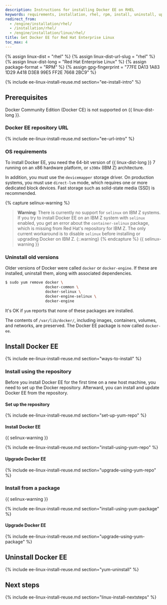 ```yaml
---
description: Instructions for installing Docker EE on RHEL
keywords: requirements, installation, rhel, rpm, install, uninstall, upgrade, update
redirect_from:
  - /engine/installation/rhel/
  - /installation/rhel/
  - /engine/installation/linux/rhel/
title: Get Docker EE for Red Hat Enterprise Linux
toc_max: 4
---
```

{% assign linux-dist = "rhel" %} {% assign linux-dist-url-slug = "rhel" %} {% assign linux-dist-long = "Red Hat Enterprise Linux" %} {% assign package-format = "RPM" %} {% assign gpg-fingerprint = "77FE DA13 1A83 1D29 A418 D3E8 99E5 FF2E 7668 2BC9" %}

{% include ee-linux-install-reuse.md section="ee-install-intro" %}

## Prerequisites

Docker Community Edition (Docker CE) is not supported on {{ linux-dist-long }}.

### Docker EE repository URL

{% include ee-linux-install-reuse.md section="ee-url-intro" %}

### OS requirements

To install Docker EE, you need the 64-bit version of {{ linux-dist-long }} 7 running on an x86 hardware platform, or `s390x` (IBM Z) architecture.

In addition, you must use the `devicemapper` storage driver. On production systems, you must use `direct-lvm` mode, which requires one or more dedicated block devices. Fast storage such as solid-state media (SSD) is recommended.

{% capture selinux-warning %}

> **Warning**: There is currently no support for `selinux` on IBM Z systems. If you try to install Docker EE on an IBM Z system with `selinux` enabled, you get an error about the `container-selinux` package, which is missing from Red Hat's repository for IBM Z. The only current workaround is to disable `selinux` before installing or upgrading Docker on IBM Z. {:.warning} {% endcapture %} {{ selinux-warning }}

### Uninstall old versions

Older versions of Docker were called `docker` or `docker-engine`. If these are installed, uninstall them, along with associated dependencies.

```bash
$ sudo yum remove docker \
                  docker-common \
                  docker-selinux \
                  docker-engine-selinux \
                  docker-engine
```

It's OK if `yum` reports that none of these packages are installed.

The contents of `/var/lib/docker/`, including images, containers, volumes, and networks, are preserved. The Docker EE package is now called `docker-ee`.

## Install Docker EE

{% include ee-linux-install-reuse.md section="ways-to-install" %}

### Install using the repository

Before you install Docker EE for the first time on a new host machine, you need to set up the Docker repository. Afterward, you can install and update Docker EE from the repository.

#### Set up the repository

{% include ee-linux-install-reuse.md section="set-up-yum-repo" %}

#### Install Docker EE

{{ selinux-warning }}

{% include ee-linux-install-reuse.md section="install-using-yum-repo" %}

#### Upgrade Docker EE

{% include ee-linux-install-reuse.md section="upgrade-using-yum-repo" %}

### Install from a package

{{ selinux-warning }}

{% include ee-linux-install-reuse.md section="install-using-yum-package" %}

#### Upgrade Docker EE

{% include ee-linux-install-reuse.md section="upgrade-using-yum-package" %}

## Uninstall Docker EE

{% include ee-linux-install-reuse.md section="yum-uninstall" %}

## Next steps

{% include ee-linux-install-reuse.md section="linux-install-nextsteps" %}